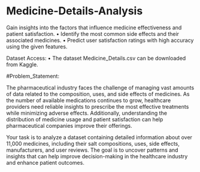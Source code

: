 # Medicine-Details-Analysis
 Gain insights into the factors that influence medicine effectiveness and patient satisfaction.
 • Identify the most common side effects and their associated medicines.
 • Predict user satisfaction ratings with high accuracy using the given features.

 Dataset Access:
• The dataset Medicine_Details.csv can be downloaded from Kaggle.

#Problem_Statement:

The pharmaceutical industry faces the challenge of managing vast amounts of data related to the composition, uses, and side effects of medicines. As the number of available medications continues to grow, healthcare providers need reliable insights to prescribe the most effective treatments while minimizing adverse effects. Additionally, understanding the distribution of medicine usage and patient satisfaction can help pharmaceutical companies improve their offerings.

Your task is to analyze a dataset containing detailed information about over 11,000 medicines, including their salt compositions, uses, side effects, manufacturers, and user reviews. The goal is to uncover patterns and insights that can help improve decision-making in the healthcare industry and enhance patient outcomes.

